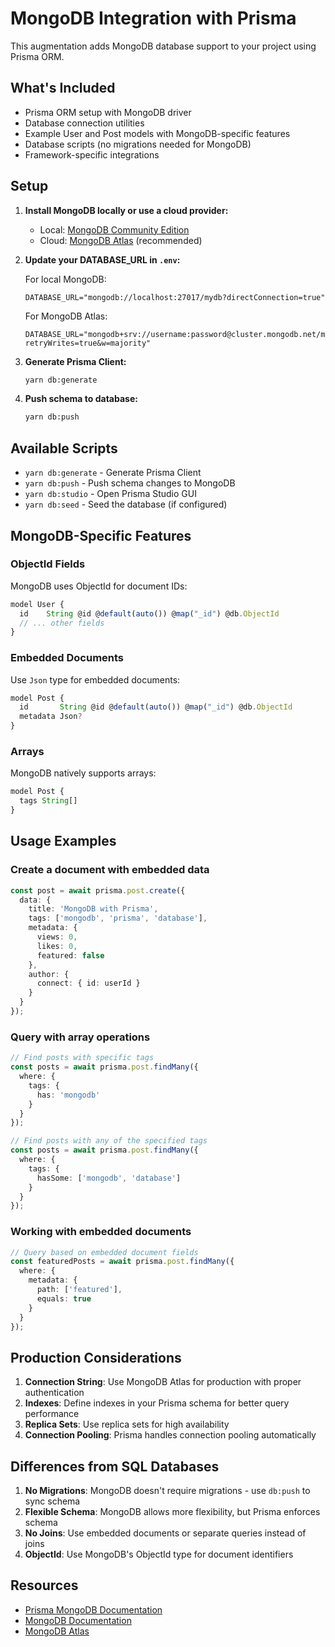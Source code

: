 # MongoDB Integration with Prisma

This augmentation adds MongoDB database support to your project using Prisma ORM.

## What's Included

- Prisma ORM setup with MongoDB driver
- Database connection utilities
- Example User and Post models with MongoDB-specific features
- Database scripts (no migrations needed for MongoDB)
- Framework-specific integrations

## Setup

1. **Install MongoDB locally or use a cloud provider:**
   - Local: [MongoDB Community Edition](https://www.mongodb.com/try/download/community)
   - Cloud: [MongoDB Atlas](https://www.mongodb.com/atlas/database) (recommended)

2. **Update your DATABASE_URL in `.env`:**
   
   For local MongoDB:
   ```env
   DATABASE_URL="mongodb://localhost:27017/mydb?directConnection=true"
   ```
   
   For MongoDB Atlas:
   ```env
   DATABASE_URL="mongodb+srv://username:password@cluster.mongodb.net/mydb?retryWrites=true&w=majority"
   ```

3. **Generate Prisma Client:**
   ```bash
   yarn db:generate
   ```

4. **Push schema to database:**
   ```bash
   yarn db:push
   ```

## Available Scripts

- `yarn db:generate` - Generate Prisma Client
- `yarn db:push` - Push schema changes to MongoDB
- `yarn db:studio` - Open Prisma Studio GUI
- `yarn db:seed` - Seed the database (if configured)

## MongoDB-Specific Features

### ObjectId Fields

MongoDB uses ObjectId for document IDs:

```typescript
model User {
  id    String @id @default(auto()) @map("_id") @db.ObjectId
  // ... other fields
}
```

### Embedded Documents

Use `Json` type for embedded documents:

```typescript
model Post {
  id       String @id @default(auto()) @map("_id") @db.ObjectId
  metadata Json?
}
```

### Arrays

MongoDB natively supports arrays:

```typescript
model Post {
  tags String[]
}
```

## Usage Examples

### Create a document with embedded data

```typescript
const post = await prisma.post.create({
  data: {
    title: 'MongoDB with Prisma',
    tags: ['mongodb', 'prisma', 'database'],
    metadata: {
      views: 0,
      likes: 0,
      featured: false
    },
    author: {
      connect: { id: userId }
    }
  }
});
```

### Query with array operations

```typescript
// Find posts with specific tags
const posts = await prisma.post.findMany({
  where: {
    tags: {
      has: 'mongodb'
    }
  }
});

// Find posts with any of the specified tags
const posts = await prisma.post.findMany({
  where: {
    tags: {
      hasSome: ['mongodb', 'database']
    }
  }
});
```

### Working with embedded documents

```typescript
// Query based on embedded document fields
const featuredPosts = await prisma.post.findMany({
  where: {
    metadata: {
      path: ['featured'],
      equals: true
    }
  }
});
```

## Production Considerations

1. **Connection String**: Use MongoDB Atlas for production with proper authentication
2. **Indexes**: Define indexes in your Prisma schema for better query performance
3. **Replica Sets**: Use replica sets for high availability
4. **Connection Pooling**: Prisma handles connection pooling automatically

## Differences from SQL Databases

1. **No Migrations**: MongoDB doesn't require migrations - use `db:push` to sync schema
2. **Flexible Schema**: MongoDB allows more flexibility, but Prisma enforces schema
3. **No Joins**: Use embedded documents or separate queries instead of joins
4. **ObjectId**: Use MongoDB's ObjectId type for document identifiers

## Resources

- [Prisma MongoDB Documentation](https://www.prisma.io/docs/concepts/database-connectors/mongodb)
- [MongoDB Documentation](https://docs.mongodb.com/)
- [MongoDB Atlas](https://www.mongodb.com/atlas/database)